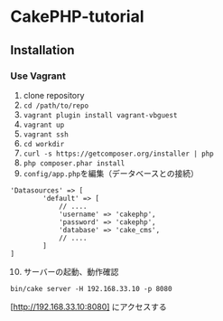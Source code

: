 # CakePHP-tutorial

## Installation

### Use Vagrant

1. clone repository
2. `cd /path/to/repo`
3. `vagrant plugin install vagrant-vbguest`
4. `vagrant up`
5. `vagrant ssh`
6. `cd workdir`
7. `curl -s https://getcomposer.org/installer | php`
8. `php composer.phar install`
9. `config/app.php`を編集（データベースとの接続）

```config/app.php
'Datasources' => [
        'default' => [
            // ....
            'username' => 'cakephp',
            'password' => 'cakephp',
            'database' => 'cake_cms',
            // ....
        ]
]
```

10. サーバーの起動、動作確認

`bin/cake server -H 192.168.33.10 -p 8080`

[http://192.168.33.10:8080] にアクセスする